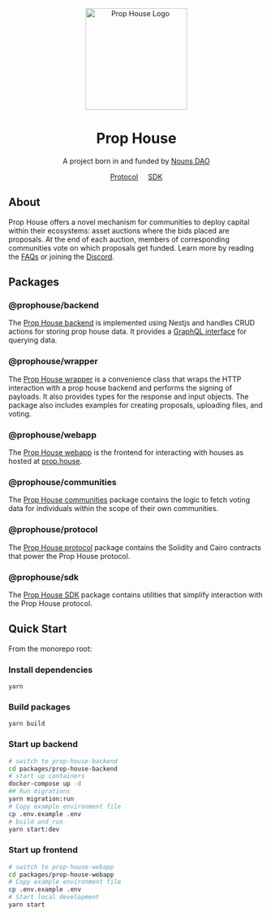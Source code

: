 <div align="center">
  <p align="center">
    <a href="https://prop.house/" target="blank"><img src="https://i.imgur.com/tPLjLwA.png" width="200" alt="Prop House Logo" /></a>
  </p>
  <h1>Prop House</h1>
  <p>A project born in and funded by <a href="https://nouns.wtf/" target="blank">Nouns DAO</a></p>

  <a href="./packages/prop-house-protocol">Protocol</a>
  &nbsp;&nbsp;&nbsp;
  <a href="./packages/prop-house-sdk">SDK</a>
</div>

## About

Prop House offers a novel mechanism for communities to deploy capital within their ecosystems: asset auctions where the bids placed are proposals. At the end of each auction, members of corresponding communities vote on which proposals get funded. Learn more by reading the [FAQs](https://prop.house/faq) or joining the [Discord](https://discord.gg/SKPzM8GHts).

## Packages

### @prophouse/backend

The [Prop House backend](./packages/prop-house-backend) is implemented using Nestjs and handles CRUD actions for storing prop house data. It provides a [GraphQL interface](https://prod.backend.prop.house/graphql) for querying data.

### @prophouse/wrapper

The [Prop House wrapper](./packages/prop-house-wrapper) is a convenience class that wraps the HTTP interaction with a prop house backend and performs the signing of payloads. It also provides types for the response and input objects. The package also includes examples for creating proposals, uploading files, and voting.

### @prophouse/webapp

The [Prop House webapp](./packages/prop-house-webapp) is the frontend for interacting with houses as hosted at [prop.house](https://prop.house).

### @prophouse/communities

The [Prop House communities](./packages/prop-house-communities) package contains the logic to fetch voting data for individuals within the scope of their own communities.

### @prophouse/protocol

The [Prop House protocol](./packages/prop-house-protocol) package contains the Solidity and Cairo contracts that power the Prop House protocol.

### @prophouse/sdk

The [Prop House SDK](./prop-house-sdk) package contains utilities that simplify interaction with the Prop House protocol.

## Quick Start

From the monorepo root:

### Install dependencies

```
yarn
```

### Build packages

```
yarn build
```

### Start up backend

```sh
# switch to prop-house-backend
cd packages/prop-house-backend
# start up containers
docker-compose up -d
## Run migrations
yarn migration:run
# Copy example environment file
cp .env.example .env
# build and run
yarn start:dev
```

### Start up frontend

```sh
# switch to prop-house-webapp
cd packages/prop-house-webapp
# Copy example environment file
cp .env.example .env
# Start local development
yarn start
```
